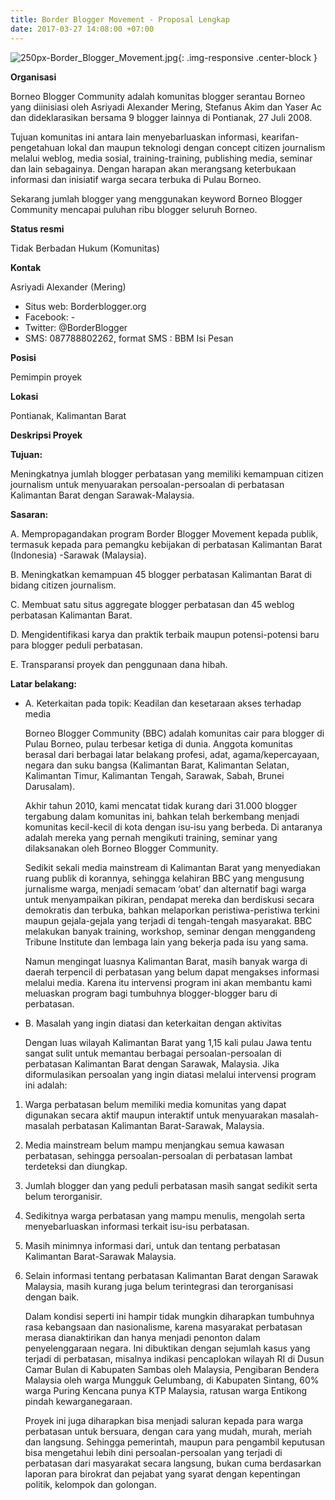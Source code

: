 ```yaml
---
title: Border Blogger Movement - Proposal Lengkap
date: 2017-03-27 14:08:00 +07:00
---
```


![250px-Border_Blogger_Movement.jpg](/uploads/250px-Border_Blogger_Movement.jpg){: .img-responsive .center-block }

**Organisasi**

Borneo Blogger Community adalah komunitas blogger serantau Borneo yang diinisiasi oleh Asriyadi Alexander Mering, Stefanus Akim dan Yaser Ac dan dideklarasikan bersama 9 blogger lainnya di Pontianak, 27 Juli 2008.

Tujuan komunitas ini antara lain menyebarluaskan informasi, kearifan-pengetahuan lokal dan maupun teknologi dengan concept citizen journalism melalui weblog, media sosial, training-training, publishing media, seminar dan lain sebagainya. Dengan harapan akan merangsang keterbukaan informasi dan inisiatif warga secara terbuka di Pulau Borneo.

Sekarang jumlah blogger yang menggunakan keyword Borneo Blogger Community mencapai puluhan ribu blogger seluruh Borneo.

**Status resmi**

Tidak Berbadan Hukum (Komunitas)

**Kontak**

Asriyadi Alexander (Mering)

* Situs web: Borderblogger.org
* Facebook: -
* Twitter: @BorderBlogger
* SMS: 087788802262, format SMS : BBM <spasi> Isi Pesan

**Posisi**

Pemimpin proyek

**Lokasi**

Pontianak, Kalimantan Barat

**Deskripsi Proyek**

**Tujuan:**

Meningkatnya jumlah blogger perbatasan yang memiliki kemampuan citizen journalism untuk menyuarakan persoalan-persoalan di perbatasan Kalimantan Barat dengan Sarawak-Malaysia.

**Sasaran:**

A. Mempropagandakan program Border Blogger Movement kepada publik, termasuk kepada para pemangku kebijakan di perbatasan Kalimantan Barat (Indonesia) -Sarawak (Malaysia).

B. Meningkatkan kemampuan 45 blogger perbatasan Kalimantan Barat di bidang citizen journalism.

C. Membuat satu situs aggregate blogger perbatasan dan 45 weblog perbatasan Kalimantan Barat.

D. Mengidentifikasi karya dan praktik terbaik maupun potensi-potensi baru para blogger peduli perbatasan.

E. Transparansi proyek dan penggunaan dana hibah.

**Latar belakang:**

* A. Keterkaitan pada topik: Keadilan dan kesetaraan akses terhadap media

    Borneo Blogger Community (BBC) adalah komunitas cair para blogger di Pulau Borneo, pulau terbesar ketiga di dunia. Anggota komunitas berasal dari berbagai latar belakang profesi, adat, agama/kepercayaan, negara dan suku bangsa (Kalimantan Barat, Kalimantan Selatan, Kalimantan Timur, Kalimantan Tengah, Sarawak, Sabah, Brunei Darusalam).

    Akhir tahun 2010, kami mencatat tidak kurang dari 31.000 blogger tergabung dalam komunitas ini, bahkan telah berkembang menjadi komunitas kecil-kecil di kota dengan isu-isu yang berbeda. Di antaranya adalah mereka yang pernah mengikuti training, seminar yang dilaksanakan oleh Borneo Blogger Community.

    Sedikit sekali media mainstream di Kalimantan Barat yang menyediakan ruang publik di korannya, sehingga kelahiran BBC yang mengusung jurnalisme warga, menjadi semacam ‘obat’ dan alternatif bagi warga untuk menyampaikan pikiran, pendapat mereka dan berdiskusi secara demokratis dan terbuka, bahkan melaporkan peristiwa-peristiwa terkini maupun gejala-gejala yang terjadi di tengah-tengah masyarakat. BBC melakukan banyak training, workshop, seminar dengan menggandeng Tribune Institute dan lembaga lain yang bekerja pada isu yang sama.

    Namun mengingat luasnya Kalimantan Barat, masih banyak warga di daerah terpencil di perbatasan yang belum dapat mengakses informasi melalui media. Karena itu intervensi program ini akan membantu kami meluaskan program bagi tumbuhnya blogger-blogger baru di perbatasan.

* B. Masalah yang ingin diatasi dan keterkaitan dengan aktivitas

    Dengan luas wilayah Kalimantan Barat yang 1,15 kali pulau Jawa tentu sangat sulit untuk memantau berbagai persoalan-persoalan di perbatasan Kalimantan Barat dengan Sarawak, Malaysia. Jika diformulasikan persoalan yang ingin diatasi melalui intervensi program ini adalah:

1. Warga perbatasan belum memiliki media komunitas yang dapat digunakan secara aktif maupun interaktif untuk menyuarakan masalah-masalah perbatasan Kalimantan Barat-Sarawak, Malaysia.
2. Media mainstream belum mampu menjangkau semua kawasan perbatasan, sehingga persoalan-persoalan di perbatasan lambat terdeteksi dan diungkap.
3. Jumlah blogger dan yang peduli perbatasan masih sangat sedikit serta belum terorganisir.
4. Sedikitnya warga perbatasan yang mampu menulis, mengolah serta menyebarluaskan informasi terkait isu-isu perbatasan.
5. Masih minimnya informasi dari, untuk dan tentang perbatasan Kalimantan Barat-Sarawak Malaysia.
6. Selain informasi tentang perbatasan Kalimantan Barat dengan Sarawak Malaysia, masih kurang juga belum terintegrasi dan terorganisasi dengan baik.

    Dalam kondisi seperti ini hampir tidak mungkin diharapkan tumbuhnya rasa kebangsaan dan nasionalisme, karena masyarakat perbatasan merasa dianaktirikan dan hanya menjadi penonton dalam penyelenggaraan negara. Ini dibuktikan dengan sejumlah kasus yang terjadi di perbatasan, misalnya indikasi pencaplokan wilayah RI di Dusun Camar Bulan di Kabupaten Sambas oleh Malaysia, Pengibaran Bendera Malaysia oleh warga Mungguk Gelumbang, di Kabupaten Sintang, 60% warga Puring Kencana punya KTP Malaysia, ratusan warga Entikong pindah kewarganegaraan.

    Proyek ini juga diharapkan bisa menjadi saluran kepada para warga perbatasan untuk bersuara, dengan cara yang mudah, murah, meriah dan langsung. Sehingga pemerintah, maupun para pengambil keputusan bisa mengetahui lebih dini persoalan-persoalan yang terjadi di perbatasan dari masyarakat secara langsung, bukan cuma berdasarkan laporan para birokrat dan pejabat yang syarat dengan kepentingan politik, kelompok dan golongan.